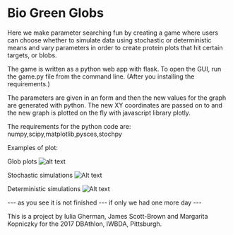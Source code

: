 # Bio Green Globs


Here we make parameter searching fun by creating a game where users can choose whether to simulate data using stochastic or deterministic means and vary parameters in order to create protein plots that hit certain targets, or blobs.

The game is written as a python web app with flask. To open the GUI, run the game.py file from the command line. (After you installing the requirements.)

The parameters are given in an form and then the new values for the graph are generated with python. The new XY coordinates are passed on to and the new graph is plotted on the fly with javascript library plotly.

The requirements for the python code are: numpy,scipy,matplotlib,pysces,stochpy


Examples of plot:

Glob plots
![alt text](https://raw.githubusercontent.com/iulia-gherman/BDAthlon/2017-Triple_Helix-2/2017-Triple_Helix-2/BioBlobs/plot_blobs.png)


Stochastic simulations
![Alt text](/2017-Triple_Helix-2/BioBlobs/stoch.png?raw=true "Optional Title")

Deterministic simulations
![Alt text](/2017-Triple_Helix-2/BioBlobs/determ.png?raw=true "Optional Title")


--- as you see it is not finished --- if only we had one more day ---

This is a project by Iulia Gherman, James Scott-Brown and Margarita Kopniczky for the 2017 DBAthlon, IWBDA, Pittsburgh.
